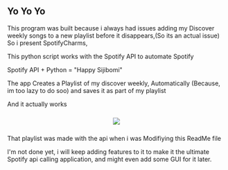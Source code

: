 ## Yo Yo Yo

This program was built because i always had issues adding my Discover weekly songs to a new playlist before it disappears,(So its an actual issue)
So i present SpotifyCharms,

This python script works with the Spotify API to automate Spotify

Spotify API + Python = "Happy Sijibomi"

The app Creates a Playlist of my discover weekly, Automatically (Because, im too lazy to do soo)
and saves it as part of my playlist

And it actually works

<div align="center">

###

<img src="https://i.pinimg.com/564x/68/db/c0/68dbc0fe4769a2513ff5ee1e0134ba80.jpg">

###
</div>
That playlist was made with the api when i was Modifiying this ReadMe file

I'm not done yet,
i will keep adding features to it to make it the ultimate Spotify api calling application,
and might even add some GUI for it later.


